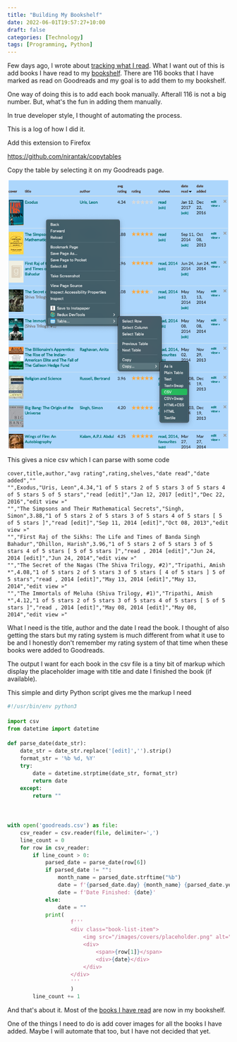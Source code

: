 ```yaml
---
title: "Building My Bookshelf"
date: 2022-06-01T19:57:27+10:00
draft: false
categories: [Technology]
tags: [Programming, Python]
---
```


Few days ago, I wrote about [tracking what I read](/blog/tracking-what-i-read/). What I want out of this is add books I have read to my [bookshelf](/books). There are 116 books that I have marked as read on Goodreads and my goal is to add them to my bookshelf.

One way of doing this is to add each book manually. Afterall 116 is not a big number. But, what's the fun in adding them manually.

In true developer style, I thought of automating the process.

This is a log of how I did it.

Add this extension to Firefox

https://github.com/nirantak/copytables

Copy the table by selecting it on my Goodreads page.

![list-of-books](/images/posts/goodreads-capture.png)

This gives a nice csv which I can parse with some code

```
cover,title,author,"avg rating",rating,shelves,"date read","date added",""
"",Exodus,"Uris, Leon",4.34,"1 of 5 stars 2 of 5 stars 3 of 5 stars 4 of 5 stars 5 of 5 stars","read [edit]","Jan 12, 2017 [edit]","Dec 22, 2016","edit view »"
"","The Simpsons and Their Mathematical Secrets","Singh, Simon",3.88,"1 of 5 stars 2 of 5 stars 3 of 5 stars 4 of 5 stars [ 5 of 5 stars ]","read [edit]","Sep 11, 2014 [edit]","Oct 08, 2013","edit view »"
"","First Raj of the Sikhs: The Life and Times of Banda Singh Bahadur","Dhillon, Harish",3.96,"1 of 5 stars 2 of 5 stars 3 of 5 stars 4 of 5 stars [ 5 of 5 stars ]","read , 2014 [edit]","Jun 24, 2014 [edit]","Jun 24, 2014","edit view »"
"","The Secret of the Nagas (The Shiva Trilogy, #2)","Tripathi, Amish *",4.08,"1 of 5 stars 2 of 5 stars 3 of 5 stars [ 4 of 5 stars ] 5 of 5 stars","read , 2014 [edit]","May 13, 2014 [edit]","May 13, 2014","edit view »"
"","The Immortals of Meluha (Shiva Trilogy, #1)","Tripathi, Amish *",4.12,"1 of 5 stars 2 of 5 stars 3 of 5 stars 4 of 5 stars [ 5 of 5 stars ]","read , 2014 [edit]","May 08, 2014 [edit]","May 08, 2014","edit view »"
```

What I need is the title, author and the date I read the book. I thought of also getting the stars but my rating system is much different from what it use to be and I honestly don't remember my rating system of that time when these books were added to Goodreads.

The output I want for each book in the csv file is a tiny bit of markup which display the placeholder image with title and date I finished the book (if available).

This simple and dirty Python script gives me the markup I need

```python
#!/usr/bin/env python3

import csv
from datetime import datetime

def parse_date(date_str):
    date_str = date_str.replace('[edit]','').strip()
    format_str = '%b %d, %Y'
    try:
        date = datetime.strptime(date_str, format_str)
        return date
    except:
        return ""



with open('goodreads.csv') as file:
    csv_reader = csv.reader(file, delimiter=',')
    line_count = 0
    for row in csv_reader:
        if line_count > 0:
            parsed_date = parse_date(row[6])
            if parsed_date != "":
                month_name = parsed_date.strftime("%b")
                date = f'{parsed_date.day} {month_name} {parsed_date.year}'
                date = f'Date Finished: {date}'
            else:
                date = ""
            print(
                    f'''
                    <div class="book-list-item">
                        <img src="/images/covers/placeholder.png" alt="{row[1]}" class="book-cover" />
                        <div>
                            <span>{row[1]}</span>
                            <div>{date}</div>
                        </div>
                    </div>
                    '''
                    )
        line_count += 1

```

And that's about it. Most of the [books I have read](/books) are now in my bookshelf.

One of the things I need to do is add cover images for all the books I have added. Maybe I will automate that too, but I have not decided that yet.
